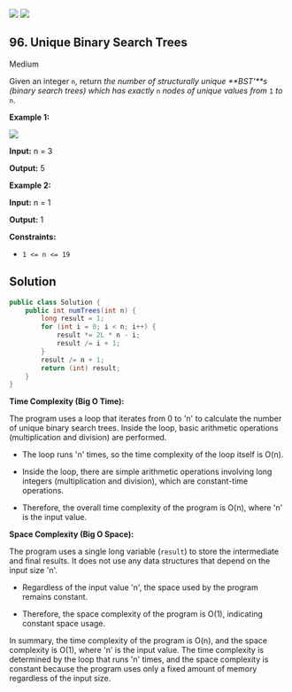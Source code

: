 [![](https://img.shields.io/github/stars/javadev/LeetCode-in-Java?label=Stars&style=flat-square)](https://github.com/javadev/LeetCode-in-Java)
[![](https://img.shields.io/github/forks/javadev/LeetCode-in-Java?label=Fork%20me%20on%20GitHub%20&style=flat-square)](https://github.com/javadev/LeetCode-in-Java/fork)

## 96\. Unique Binary Search Trees

Medium

Given an integer `n`, return _the number of structurally unique **BST'**s (binary search trees) which has exactly_ `n` _nodes of unique values from_ `1` _to_ `n`.

**Example 1:**

![](https://assets.leetcode.com/uploads/2021/01/18/uniquebstn3.jpg)

**Input:** n = 3

**Output:** 5 

**Example 2:**

**Input:** n = 1

**Output:** 1 

**Constraints:**

*   `1 <= n <= 19`

## Solution

```java
public class Solution {
    public int numTrees(int n) {
        long result = 1;
        for (int i = 0; i < n; i++) {
            result *= 2L * n - i;
            result /= i + 1;
        }
        result /= n + 1;
        return (int) result;
    }
}
```

**Time Complexity (Big O Time):**

The program uses a loop that iterates from 0 to 'n' to calculate the number of unique binary search trees. Inside the loop, basic arithmetic operations (multiplication and division) are performed.

- The loop runs 'n' times, so the time complexity of the loop itself is O(n).

- Inside the loop, there are simple arithmetic operations involving long integers (multiplication and division), which are constant-time operations.

- Therefore, the overall time complexity of the program is O(n), where 'n' is the input value.

**Space Complexity (Big O Space):**

The program uses a single long variable (`result`) to store the intermediate and final results. It does not use any data structures that depend on the input size 'n'.

- Regardless of the input value 'n', the space used by the program remains constant.

- Therefore, the space complexity of the program is O(1), indicating constant space usage.

In summary, the time complexity of the program is O(n), and the space complexity is O(1), where 'n' is the input value. The time complexity is determined by the loop that runs 'n' times, and the space complexity is constant because the program uses only a fixed amount of memory regardless of the input size.
